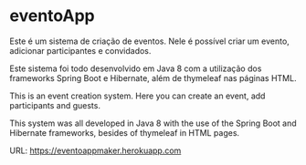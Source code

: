 # eventoApp
Este é um sistema de criação de eventos. Nele é possível criar um evento, adicionar participantes e convidados.

Este sistema foi todo desenvolvido em Java 8 com a utilização dos frameworks Spring Boot e Hibernate, além 
de thymeleaf nas páginas HTML.


This is an event creation system. Here you can create an event, add participants and guests.

This system was all developed in Java 8 with the use of the Spring Boot and Hibernate frameworks, besides
of thymeleaf in HTML pages.

URL: https://eventoappmaker.herokuapp.com
